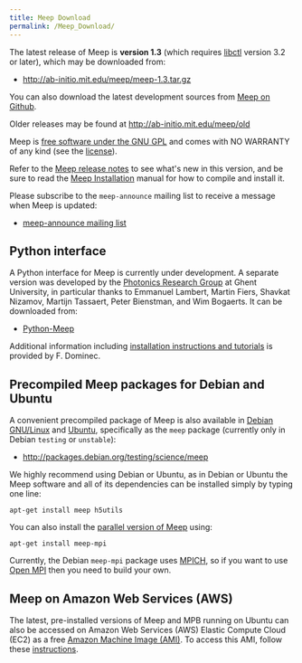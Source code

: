 ```yaml
---
title: Meep Download
permalink: /Meep_Download/
---
```


The latest release of Meep is **version 1.3** (which requires [libctl](/libctl "wikilink") version 3.2 or later), which may be downloaded from:

-   <http://ab-initio.mit.edu/meep/meep-1.3.tar.gz>

You can also download the latest development sources from [Meep on Github](https://github.com/stevengj/meep).

Older releases may be found at <http://ab-initio.mit.edu/meep/old>

Meep is [free software under the GNU GPL](/Meep_License_and_Copyright "wikilink") and comes with NO WARRANTY of any kind (see the [license](/Meep_License_and_Copyright "wikilink")).

Refer to the [Meep release notes](/Meep_release_notes "wikilink") to see what's new in this version, and be sure to read the [Meep Installation](/Meep_Installation "wikilink") manual for how to compile and install it.

Please subscribe to the `meep-announce` mailing list to receive a message when Meep is updated:

-   [meep-announce mailing list](http://ab-initio.mit.edu/cgi-bin/mailman/listinfo/meep-announce)

Python interface
----------------

A Python interface for Meep is currently under development. A separate version was developed by the [Photonics Research Group](http://photonics.intec.ugent.be/) at Ghent University, in particular thanks to Emmanuel Lambert, Martin Fiers, Shavkat Nizamov, Martijn Tassaert, Peter Bienstman, and Wim Bogaerts. It can be downloaded from:

-   [Python-Meep](https://launchpad.net/python-meep)

Additional information including [installation instructions and tutorials](http://f.dominec.eu/meep/) is provided by F. Dominec.

Precompiled Meep packages for Debian and Ubuntu
-----------------------------------------------

A convenient precompiled package of Meep is also available in [Debian GNU/Linux](/w:Debian_GNU/Linux "wikilink") and [Ubuntu](/w:Ubuntu "wikilink"), specifically as the `meep` package (currently only in Debian `testing` or `unstable`):

-   <http://packages.debian.org/testing/science/meep>

We highly recommend using Debian or Ubuntu, as in Debian or Ubuntu the Meep software and all of its dependencies can be installed simply by typing one line:

`apt-get install meep h5utils`

You can also install the [parallel version of Meep](http://packages.debian.org/testing/science/meep-mpi) using:

`apt-get install meep-mpi`

Currently, the Debian `meep-mpi` package uses [MPICH](/w:MPICH "wikilink"), so if you want to use [Open MPI](/w:Open_MPI "wikilink") then you need to build your own.

Meep on Amazon Web Services (AWS)
---------------------------------

The latest, pre-installed versions of Meep and MPB running on Ubuntu can also be accessed on Amazon Web Services (AWS) Elastic Compute Cloud (EC2) as a free [Amazon Machine Image (AMI)](https://aws.amazon.com/marketplace/pp/B01KHWH0AS). To access this AMI, follow these [instructions](http://www.simpetuscloud.com/launchsims.html).